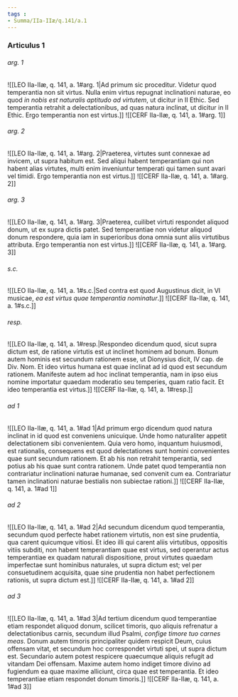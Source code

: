 ```yaml
---
tags : 
- Summa/IIa-IIæ/q.141/a.1
---
```


### Articulus 1

###### arg. 1
![[LEO IIa-IIæ, q. 141, a. 1#arg. 1|Ad primum sic proceditur. Videtur quod temperantia non sit virtus. Nulla enim virtus repugnat inclinationi naturae, eo quod *in nobis est naturalis aptitudo ad virtutem*, ut dicitur in II Ethic. Sed temperantia retrahit a delectationibus, ad quas natura inclinat, ut dicitur in II Ethic. Ergo temperantia non est virtus.]]
![[CERF IIa-IIæ, q. 141, a. 1#arg. 1]]

###### arg. 2
![[LEO IIa-IIæ, q. 141, a. 1#arg. 2|Praeterea, virtutes sunt connexae ad invicem, ut supra habitum est. Sed aliqui habent temperantiam qui non habent alias virtutes, multi enim inveniuntur temperati qui tamen sunt avari vel timidi. Ergo temperantia non est virtus.]]
![[CERF IIa-IIæ, q. 141, a. 1#arg. 2]]

###### arg. 3
![[LEO IIa-IIæ, q. 141, a. 1#arg. 3|Praeterea, cuilibet virtuti respondet aliquod donum, ut ex supra dictis patet. Sed temperantiae non videtur aliquod donum respondere, quia iam in superioribus dona omnia sunt aliis virtutibus attributa. Ergo temperantia non est virtus.]]
![[CERF IIa-IIæ, q. 141, a. 1#arg. 3]]

###### s.c.
![[LEO IIa-IIæ, q. 141, a. 1#s.c.|Sed contra est quod Augustinus dicit, in VI musicae, *ea est virtus quae temperantia nominatur*.]]
![[CERF IIa-IIæ, q. 141, a. 1#s.c.]]

###### resp.
![[LEO IIa-IIæ, q. 141, a. 1#resp.|Respondeo dicendum quod, sicut supra dictum est, de ratione virtutis est ut inclinet hominem ad bonum. Bonum autem hominis est secundum rationem esse, ut Dionysius dicit, IV cap. de Div. Nom. Et ideo virtus humana est quae inclinat ad id quod est secundum rationem. Manifeste autem ad hoc inclinat temperantia, nam in ipso eius nomine importatur quaedam moderatio seu temperies, quam ratio facit. Et ideo temperantia est virtus.]]
![[CERF IIa-IIæ, q. 141, a. 1#resp.]]

###### ad 1
![[LEO IIa-IIæ, q. 141, a. 1#ad 1|Ad primum ergo dicendum quod natura inclinat in id quod est conveniens unicuique. Unde homo naturaliter appetit delectationem sibi convenientem. Quia vero homo, inquantum huiusmodi, est rationalis, consequens est quod delectationes sunt homini convenientes quae sunt secundum rationem. Et ab his non retrahit temperantia, sed potius ab his quae sunt contra rationem. Unde patet quod temperantia non contrariatur inclinationi naturae humanae, sed convenit cum ea. Contrariatur tamen inclinationi naturae bestialis non subiectae rationi.]]
![[CERF IIa-IIæ, q. 141, a. 1#ad 1]]

###### ad 2
![[LEO IIa-IIæ, q. 141, a. 1#ad 2|Ad secundum dicendum quod temperantia, secundum quod perfecte habet rationem virtutis, non est sine prudentia, qua carent quicumque vitiosi. Et ideo illi qui carent aliis virtutibus, oppositis vitiis subditi, non habent temperantiam quae est virtus, sed operantur actus temperantiae ex quadam naturali dispositione, prout virtutes quaedam imperfectae sunt hominibus naturales, ut supra dictum est; vel per consuetudinem acquisita, quae sine prudentia non habet perfectionem rationis, ut supra dictum est.]]
![[CERF IIa-IIæ, q. 141, a. 1#ad 2]]

###### ad 3
![[LEO IIa-IIæ, q. 141, a. 1#ad 3|Ad tertium dicendum quod temperantiae etiam respondet aliquod donum, scilicet timoris, quo aliquis refrenatur a delectationibus carnis, secundum illud Psalmi, *confige timore tuo carnes meas*. Donum autem timoris principaliter quidem respicit Deum, cuius offensam vitat, et secundum hoc correspondet virtuti spei, ut supra dictum est. Secundario autem potest respicere quaecumque aliquis refugit ad vitandam Dei offensam. Maxime autem homo indiget timore divino ad fugiendum ea quae maxime alliciunt, circa quae est temperantia. Et ideo temperantiae etiam respondet donum timoris.]]
![[CERF IIa-IIæ, q. 141, a. 1#ad 3]]

